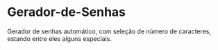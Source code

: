 # Gerador-de-Senhas
Gerador de senhas automático, com seleção de número de caracteres, estando entre eles alguns especiais.
